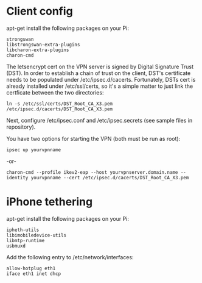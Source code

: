 # Client config
apt-get install the following packages on your Pi:
```
strongswan
libstrongswan-extra-plugins
libcharon-extra-plugins
charon-cmd
```
The letsencrypt cert on the VPN server is signed by Digital Signature Trust (DST).
In order to establish a chain of trust on the client, DST's certificate needs to be
populated under /etc/ipsec.d/cacerts.  Fortunately, DSTs cert is already installed under
/etc/ssl/certs, so it's a simple matter to just link the certficate between the two
directories:
```
ln -s /etc/ssl/certs/DST_Root_CA_X3.pem /etc/ipsec.d/cacerts/DST_Root_CA_X3.pem
```

Next, configure /etc/ipsec.conf and /etc/ipsec.secrets (see sample files in repository).  

You have two options for starting the VPN (both must be run as root):
```
ipsec up yourvpnname
```
-or-
```
charon-cmd --profile ikev2-eap --host yourvpnserver.domain.name --identity yourvpnname --cert /etc/ipsec.d/cacerts/DST_Root_CA_X3.pem
```
# iPhone tethering
apt-get install the following packages on your Pi:
```
ipheth-utils
libimobiledevice-utils
libmtp-runtime
usbmuxd
```
Add the following entry to /etc/network/interfaces:
```
allow-hotplug eth1
iface eth1 inet dhcp
```
